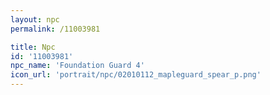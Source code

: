 ```yaml
---
layout: npc
permalink: /11003981

title: Npc
id: '11003981'
npc_name: 'Foundation Guard 4'
icon_url: 'portrait/npc/02010112_mapleguard_spear_p.png'
---
```

